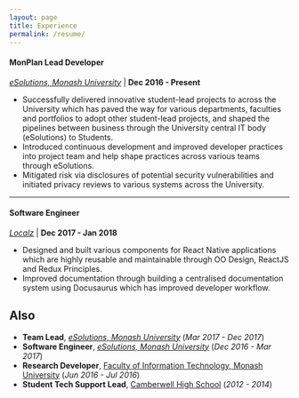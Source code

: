 ```yaml
---
layout: page
title: Experience
permalink: /resume/
---
```


#### MonPlan Lead Developer
[_eSolutions, Monash University_](https://www.monash.edu/esolutions) | **Dec 2016 - Present**
- Successfully delivered innovative student-lead projects to across the University which has paved the way for various departments, faculties and portfolios to adopt other student-lead projects, and shaped the pipelines between business through the University central IT body (eSolutions) to Students.
- Introduced continuous development and improved developer practices into project team and help shape practices across various teams through eSolutions.
- Mitigated risk via disclosures of potential security vulnerabilities and initiated privacy reviews to various systems across the University.


---

#### Software Engineer
[_Localz_](https://localz.com) | **Dec 2017 - Jan 2018**

- Designed and built various components for React Native applications which are highly reusable and maintainable through OO Design, ReactJS and Redux Principles.
- Improved documentation through building a centralised documentation system using Docusaurus which has improved developer workflow.

## Also
- **Team Lead**, [_eSolutions, Monash University_](https://www.monash.edu/esolutions) (_Mar 2017 - Dec 2017_)
- **Software Engineer**, [_eSolutions, Monash University_](https://www.monash.edu/esolutions) (_Dec 2016 - Mar 2017_)
- **Research Developer**, [Faculty of Information Technology, Monash University](https://www.monash.edu/it) (_Jun 2016 - Jul 2016_)
- **Student Tech Support Lead**, [Camberwell High School](https://www.camhigh.vic.edu.au) (_2012 - 2014_)